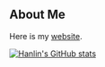 ## About Me

Here is my [website](https://dwgan.top).

[![Hanlin's GitHub stats](https://github-readme-stats.vercel.app/api?username=dwgan)](https://github.com/anuraghazra/github-readme-stats)
